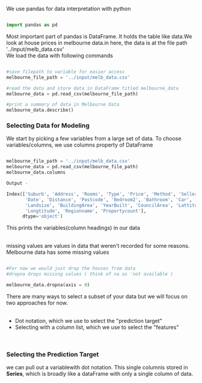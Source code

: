 We use pandas for data interpretation with python

```python

import pandas as pd

```

Most important part of pandas is DataFrame. It holds the table like data.We look at house prices in melbourne data.in here, the data is at the file path '../input/melb_data.csv'
<br>
We load the data with following commands

```python

#save filepath to variable for easier access
melbourne_file_path = '../input/melb_data.csv'

#read the data and store data in DataFrame titled melbourne_data
melbourne_data = pd.read_csv(melbourne_file_path)

#print a summary of data in Melbourne Data
melbourne_data.describe()

```
### Selecting Data for Modeling
We start by picking a few variables from a large set of data. To choose variables/columns, we use columns property of DataFrame

```python

melbourne_file_path = '../input/melb_data.csv'
melbourne_data = pd.read_csv(melbourne_file_path)
melbourne_data.columns

Output - 

Index(['Suburb', 'Address', 'Rooms', 'Type', 'Price', 'Method', 'SellerG',
       'Date', 'Distance', 'Postcode', 'Bedroom2', 'Bathroom', 'Car',
       'Landsize', 'BuildingArea', 'YearBuilt', 'CouncilArea', 'Lattitude',
       'Longtitude', 'Regionname', 'Propertycount'],
      dtype='object')

```
This prints the variables(column headings) in our data
<br>
<br>

missing values are values in data that weren't recorded for some reasons. Melbourne data has some missing values

```python

#For now we would just drop the houses from data
#dropna drops missing values ( think of na as 'not available )

melbourne_data.dropna(axis = 0)

```

There are many ways to select a subset of your data but we will focus on two approaches for now.
<br>
<br>
* Dot notation, which we use to select the "prediction target"
* Selecting with a column list, which we use to select the "features"

<br>

### Selecting the Prediction Target

we can pull out a variablewith dot notation. This single columnis stored in **Series**, which is broadly like a dataFrame with only a single column of data.

<br>
<br>
















